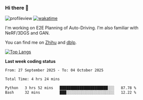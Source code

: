 ### Hi there 👋

![profileview](https://komarev.com/ghpvc/?username=bo233)
[![wakatime](https://wakatime.com/badge/user/018cb0e5-1559-4aa8-b3db-0d1aedf11b29.svg)](https://wakatime.com/@018cb0e5-1559-4aa8-b3db-0d1aedf11b29)

I'm working on E2E Planning of Auto-Driving. 
I'm also familiar with NeRF/3DGS and GAN.

You can find me on [Zhihu](https://www.zhihu.com/people/bo233) and [dblp](https://dblp.org/pid/331/1520.html).

[![Top Langs](https://github-readme-stats.vercel.app/api/top-langs/?username=bo233&hide=html,css&layout=compact)](https://github.com/anuraghazra/github-readme-stats)

**Last week coding status**
<!--START_SECTION:waka-->

```txt
From: 27 September 2025 - To: 04 October 2025

Total Time: 4 hrs 24 mins

Python   3 hrs 52 mins   ██████████████████████░░░   87.78 %
Bash     32 mins         ███░░░░░░░░░░░░░░░░░░░░░░   12.22 %
```

<!--END_SECTION:waka-->
